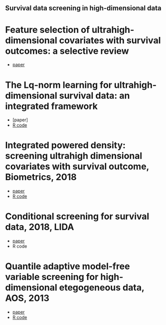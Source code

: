 
## Survival data screening in high-dimensional data

 
  # Feature selection of ultrahigh-dimensional covariates with survival outcomes: a selective review
  * [paper](https://www.stt.msu.edu/users/hhong/review_survival_high.pdf)
  
  # The Lq-norm learning for ultrahigh-dimensional survival data: an integrated framework 
  * [paper]
  * [R code](https://github.com/younghhk/software/blob/master/Lq.md)
  
  # Integrated powered density: screening ultrahigh dimensional covariates with survival outcome, Biometrics, 2018 
  * [paper](https://www.stt.msu.edu/users/hhong/Hong_et_al-2017-Biometrics.pdf)
  * [R code](https://github.com/younghhk/software/blob/master/IPOD.md)
 
 # Conditional screening for survival data, 2018, LIDA
 * [paper](https://www.stt.msu.edu/users/hhong/conditional_survival.pdf) 
 * R code
 
 # Quantile adaptive model-free variable screening for high-dimensional etegogeneous data, AOS, 2013
 * [paper](https://www.stt.msu.edu/users/hhong/screening.pdf)
 * [R code](https://github.com/younghhk/software/blob/master/QA.md)
  
